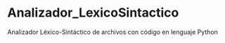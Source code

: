 # Analizador_LexicoSintactico
Analizador Léxico-Sintáctico de archivos con código en lenguaje Python
